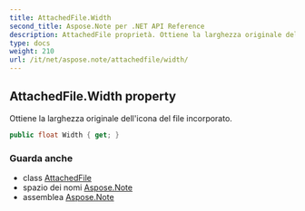 ```yaml
---
title: AttachedFile.Width
second_title: Aspose.Note per .NET API Reference
description: AttachedFile proprietà. Ottiene la larghezza originale dellicona del file incorporato.
type: docs
weight: 210
url: /it/net/aspose.note/attachedfile/width/
---
```

## AttachedFile.Width property

Ottiene la larghezza originale dell'icona del file incorporato.

```csharp
public float Width { get; }
```

### Guarda anche

* class [AttachedFile](../)
* spazio dei nomi [Aspose.Note](../../attachedfile/)
* assemblea [Aspose.Note](../../../)


